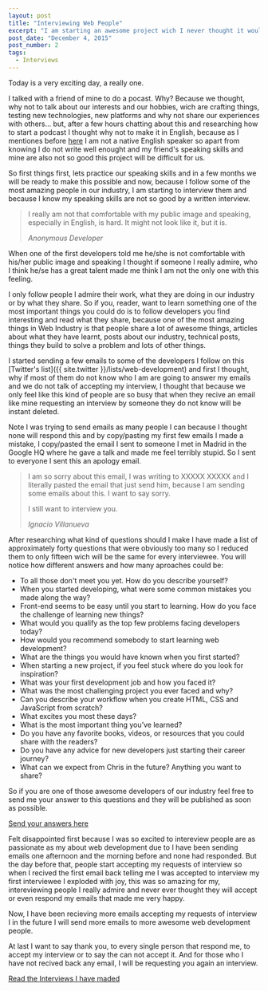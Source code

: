 ```yaml
---
layout: post
title: "Interviewing Web People"
excerpt: "I am starting an awesome project wich I never thought it would be possible. I am interviewing the most awesome people of the Web Industry."
post_date: "December 4, 2015"
post_number: 2
tags:
  - Interviews
---
```


Today is a very exciting day, a really one.

I talked with a friend of mine to do a pocast. Why? Because we thought, why not to talk about our interests and our hobbies, wich are crafting things, testing new technologies, new platforms and why not share our experiences with others... but, after a few hours chatting about this and researching how to start a podcast I thought why not to make it in English, because as I mentiones before [here](http://ignaciodenuevo.com/2015/11/25/hello-world/) I am not a native English speaker so apart from knowing I do not write well enought and my friend's speaking skills and mine are also not so good this project will be difficult for us.

So first things first, lets practice our speaking skills and in a few months we will be ready to make this possible and now, because I follow some of the most amazing people in our industry, I am starting to interview them and because I know my speaking skills are not so good by a written interview.


<blockquote class="">
    <p>I really am not that comfortable with my public image and speaking, especially in English, is hard. It might not look like it, but it is.</p>
    <cite>Anonymous Developer</cite>
</blockquote>

When one of the first developers told me he/she is not comfortable with his/her public image and speaking I thought if someone I really admire, who I think he/se has a great talent made me think I am not the only one with this feeling.

I only follow people I admire their work, what they are doing in our industry or by what they share. So if you, reader, want to learn something one of the most important things you could do is to follow developers you find interesting and read what they share, because one of the most amazing things in Web Industry is that people share a lot of awesome things, articles about what they have learnt, posts about our industry, technical posts, things they build to solve a problem and lots of other things.

I started sending a few emails to some of the developers I follow on this [Twitter's list]({{ site.twitter }}/lists/web-development) and first I thought, why if most of them do not know who I am are going to answer my emails and we do not talk of accepting my interview, I thought that because we only feel like this kind of people are so busy that when they recive an email like mine requesting an interview by someone they do not know will be instant deleted.

Note I was trying to send emails as many people I can because I thought none will respond this and by copy/pasting my first few emails I made a mistake, I copy/pasted the email I sent to someone I met in Madrid in the Google HQ where he gave a talk and made me feel terribly stupid. So I sent to everyone I sent this an apology email.

  <blockquote class="container">
    <p>
      I am so sorry about this email, I was writing to XXXXX XXXXX and I literally pasted the email that just send him, because I am sending some emails about this. I want to say sorry.
    </p>
    <p>I still want to interview you.</p>
    <cite>Ignacio Villanueva</cite>
  </blockquote>

After researching what kind of questions should I make I have made a list of approximately forty questions that were obviously too many so I reduced them to only fifteen wich will be the same for every interviewee. You will notice how different answers and how many aproaches could be:

- To all those don't meet you yet. How do you describe yourself?
- When you started developing, what were some common mistakes you made along the way?
- Front-end seems to be easy until you start to learning. How do you face the challenge of learning new things?
- What would you qualify as the top few problems facing developers today?
- How would you recommend somebody to start learning web development?
- What are the things you would have known when you first started?
- When starting a new project, if you feel stuck where do you look for inspiration?
- What was your first development job and how you faced it?
- What was the most challenging project you ever faced and why?
- Can you describe your workflow when you create HTML, CSS and JavaScript from scratch?
- What excites you most these days?
- What is the most important thing you’ve learned?
- Do you have any favorite books, videos, or resources that you could share with the readers?
- Do you have any advice for new developers just starting their career journey?
- What can we expect from Chris in the future? Anything you want to share?

So if you are one of those awesome developers of our industry feel free to send me your answer to this questions and they will be published as soon as possible.

<a href="mailto:{{ site.email }}">Send your answers here</a>

Felt disappointed first because I was so excited to intereview people are as passionate as my about web development due to I have been sending emails one afternoon and the morning before and none had responded. But the day before that, people start accepting my requests of interview so when I recived the first email back telling me I was accepted to interview my first interviewee I exploded with joy, this was so amazing for my, intereviewing people I really admire and never ever thought they will accept or even respond my emails that made me very happy.

Now, I have been recieving more emails accepting my requests of interview I in the future I will send more emails to more awesome web development people.

At last I want to say thank you, to every single person that respond me, to accept my interview or to say the can not accept it. And for those who I have not recived back any email, I will be requesting you again an interview.

<a href="/interviews">Read the Interviews I have maded</a>
